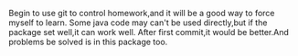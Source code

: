 Begin to use git to control homework,and it will be a good way to force myself to learn.
Some java code may can't be used directly,but if the package set well,it can work well.
After first commit,it would be better.And problems be solved is in this package too.
